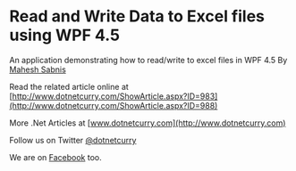 Read and Write Data to Excel files using WPF 4.5
======================

An application demonstrating how to read/write to excel files in WPF 4.5 By [Mahesh Sabnis](http://www.dotnetcurry.com/Author.aspx?AuthorName=Mahesh%20Sabnis)

Read the related article online at [http://www.dotnetcurry.com/ShowArticle.aspx?ID=983](http://www.dotnetcurry.com/ShowArticle.aspx?ID=988)

More .Net Articles at [www.dotnetcurry.com](http://www.dotnetcurry.com)

Follow us on Twitter [@dotnetcurry](http://wwww.twitter.com/dotnetcurry)

We are on [Facebook](http://www.facebook.com/dotnetcurry) too.
